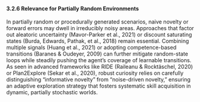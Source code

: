 #### 3.2.6 Relevance for Partially Random Environments

In partially random or procedurally generated scenarios, naive novelty or forward errors may dwell in irreducibly noisy areas. Approaches that factor out aleatoric uncertainty (Mavor-Parker et al., 2021) or discount saturating states (Burda, Edwards, Pathak, et al., 2018) remain essential. Combining multiple signals (Huang et al., 2021) or adopting competence-based transitions (Baranes & Oudeyer, 2009) can further mitigate random-state loops while steadily pushing the agent’s coverage of learnable transitions. As seen in advanced frameworks like RIDE (Raileanu & Rocktäschel, 2020) or Plan2Explore (Sekar et al., 2020), robust curiosity relies on carefully distinguishing “informative novelty” from “noise-driven novelty,” ensuring an adaptive exploration strategy that fosters systematic skill acquisition in dynamic, partially stochastic worlds.
